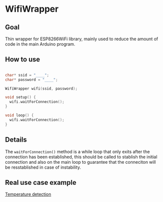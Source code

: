 # WifiWrapper

## Goal

Thin wrapper for ESP8266WiFi library, mainly used to reduce the amount of code in the main Arduino program.

## How to use

```c++

char* ssid = "____";
char* password = "____";

WifiWrapper wifi(ssid, password);

void setup() {
  wifi.waitForConnection();
}

void loop() {
  wifi.waitForConnection();
}
```

## Details

The `waitForConnection()` method is a while loop that only exits after the connection has been established, this should be called to stablish the initial connection and also on the main loop to guarantee that the conneciton will be resstablished in case of instability.

## Real use case example

[Temperature detection](https://github.com/Juraci/temperature-detection/blob/master/temperature-detection.ino)
